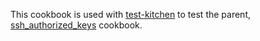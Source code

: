 This cookbook is used with [test-kitchen](http://kitchen.ci/) to test the parent, [ssh_authorized_keys](https://supermarket.chef.io/cookbooks/ssh_authorized_keys) cookbook.
